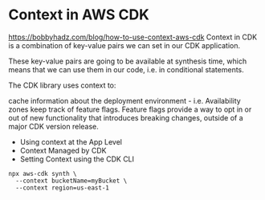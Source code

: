 


# Context in AWS CDK 
https://bobbyhadz.com/blog/how-to-use-context-aws-cdk
Context in CDK is a combination of key-value pairs we can set in our CDK application.

These key-value pairs are going to be available at synthesis time, which means that we can use them in our code, i.e. in conditional statements.

The CDK library uses context to:

cache information about the deployment environment - i.e. Availability zones
keep track of feature flags. Feature flags provide a way to opt in or out of new functionality that introduces breaking changes, outside of a major CDK version release.

- Using context at the App Level
- Context Managed by CDK
- Setting Context using the CDK CLI
```
npx aws-cdk synth \
  --context bucketName=myBucket \
  --context region=us-east-1
```
